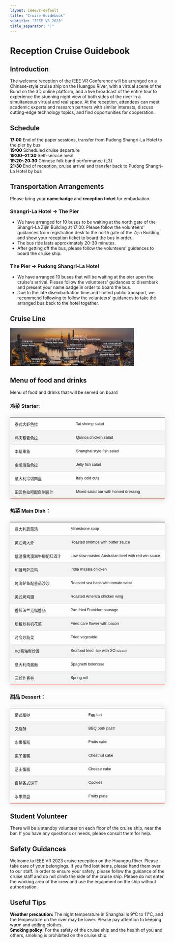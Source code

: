```yaml
---
layout: ieeevr-default
title: "Cruise-Guidebook"
subtitle: "IEEE VR 2023"
title_separator: "|"
---
```


<style>
.styled-table {
    border-collapse: collapse;
    margin: 25px 0;
    font-size: 0.9em;
    font-family: sans-serif;
    /*min-width: 400px;*/
    box-shadow: 0 0 20px rgba(0, 0, 0, 0.15);
    display: table;
}
.styled-table thead tr {
    background-color: #F5725E;
    color: #ffffff;
    text-align: left;
}

.styled-table th,
.styled-table td {
    padding: 12px 15px;
}

.styled-table tbody tr {
    border-bottom: 1px solid #dddddd;
}

.styled-table tbody tr:nth-of-type(even) {
    background-color: #f3f3f3;
}

.styled-table tbody tr:last-of-type {
    border-bottom: 2px solid #F5725E;
}

.styled-table tbody tr.active-row {
    font-weight: bold;
    color: #F5725E;
}
</style>

<h1 id="guidebook"> Reception Cruise Guidebook</h1>
<h2 id="introduction">Introduction</h2>
<p>The welcome reception of the IEEE VR Conference will be arranged on a Chinese-style cruise ship on the Huangpu River, with a virtual scene of the Bund on the 3D online platform, and a live broadcast of the entire tour to experience the stunning night view of both sides of the river in a simultaneous virtual and real space. At the reception, attendees can meet academic experts and research partners with similar interests, discuss cutting-edge technology topics, and find opportunities for cooperation.</p>
<h2 id="schedule">Schedule</h2>
<ul style="list-style-type: none; padding: 0">
    <li><strong style="color:black">17:00</strong> End of the paper sessions, transfer from Pudong Shangri-La Hotel to the pier by bus</li>
    <li><strong style="color:black">19:00</strong> Scheduled cruise departure</li>
    <li><strong style="color:black">19:00~21:30</strong> Self-service meal</li>
    <li><strong style="color:black">19:20~20:30</strong> Chinese folk band performance (L3)</li>
    <li><strong style="color:black">21:30</strong> End of reception, cruise arrival and transfer back to Pudong Shangri-La Hotel by bus</li>
</ul>
<h2 id="transportation">Transportation Arrangements</h2>
<p>Please bring your <strong>name badge</strong> and <strong>reception ticket</strong> for embarkation. </p>
<h3>Shangri-La Hotel → The Pier</h3>
<ul>
    <li>We have arranged for 10 buses to be waiting at the north gate of the Shangri-La Zijin Building at 17:00. Please follow the volunteers' guidances from registration desk to the north gate of the Zijin Building and show your reception ticket to board the bus in order.</li>
    <li>The bus ride lasts approximately 20-30 minutes.</li>
    <li>After getting off the bus, please follow the volunteers' guidances to board the cruise ship.</li>
</ul>
<h3>The Pier → Pudong Shangri-La Hotel</h3>
<ul>
    <li>We have arranged 10 buses that will be waiting at the pier upon the cruise's arrival. Please follow the volunteers' guidances to disembark and present your name badge in order to board the bus.</li>
    <li>Due to the late disembarkation time and limited public transport, we recommend following to follow the volunteers' guidances to take the arranged bus back to the hotel together.</li>
</ul>
<h2 id="cruise-line">Cruise Line</h2>
<img src="../../assets/images/attend/t2.png" style="width: 80%"/>
<h2 id="menu">Menu of food and drinks</h2>
<p>Menu of food and drinks that will be served on board</p>
<h3>冷菜 Starter:</h3>
<table class="styled-table">
    <tbody>
        <tr>
            <td>泰式大虾色拉</td>
            <td>Tai shrimp salad</td>
        </tr>
        <tr>
            <td>鸡肉藜麦色拉</td>
            <td>Quinoa chicken salad</td>
        </tr>
        <tr>
            <td>本帮熏鱼</td>
            <td>Shanghai style fish salad</td>
        </tr>
        <tr>
            <td>金瓜海蜇色拉</td>
            <td>Jelly fish salad</td>
        </tr>
        <tr>
            <td>意大利冷切肉盘</td>
            <td>Italy cold cuts</td>
        </tr>
        <tr>
            <td>田园色拉吧配自制酱汁</td>
            <td>Mixed salad bar with homed dressing</td>
        </tr>
    </tbody>
</table>
<h3>热菜 Main Dish：</h3>
<table class="styled-table">
    <tbody>
    <tr>
        <td>意大利蔬菜汤</td>
        <td>Minestrone soup</td>
    </tr>
    <tr>
        <td>黄油焗大虾</td>
        <td>Roasted shrimps with butter sauce</td>
    </tr>
    <tr>
        <td>低温慢烤澳洲牛柳配红酒汁</td>
        <td>Low slow roasted Australian beef with red win sauce</td>
    </tr>
    <tr>
        <td>印度玛萨拉鸡</td>
        <td>India masala chicken</td>
    </tr>
    <tr>
        <td>烤海鲈鱼配番茄沙沙</td>
        <td>Roasted sea bass with tomato salsa</td>
    </tr>
    <tr>
        <td>美式烤鸡翅</td>
        <td>Roasted America chicken wing</td>
    </tr>
    <tr>
        <td>香煎法兰克福香肠</td>
        <td>Pan fried Frankfurt sausage</td>
    </tr>
    <tr>
        <td>培根炒有机花菜</td>
        <td>Fried care flower with bacon</td>
    </tr>
    <tr>
        <td>时令炒蔬菜</td>
        <td>Fried vegetable</td>
    </tr>
    <tr>
        <td>XO酱海鲜炒饭</td>
        <td>Seafood fried rice with XO sauce</td>
    </tr>
    <tr>
        <td>意大利肉酱面</td>
        <td>Spaghetti bolonisse</td>
    </tr>
    <tr>
        <td>三丝炸春卷</td>
        <td>Spring roll</td>
    </tr>
    </tbody>
</table>
<h3>甜品 Dessert：</h3>
<table class="styled-table">
    <tbody>
    <tr>
        <td>葡式蛋挞</td>
        <td>Egg tart</td>
    </tr>
    <tr>
        <td>叉烧酥</td>
        <td>BBQ pork pastr</td>
    </tr>
    <tr>
        <td>水果蛋糕</td>
        <td>Fruits cake</td>
    </tr>
    <tr>
        <td>栗子蛋糕</td>
        <td>Chestnut cake</td>
    </tr>
    <tr>
        <td>芝士蛋糕</td>
        <td>Cheese cake</td>
    </tr>
    <tr>
        <td>自制各式饼干</td>
        <td>Cookies</td>
    </tr>
    <tr>
        <td>水果拼盘</td>
        <td>Fruits plate</td>
    </tr>
    </tbody>
</table>
<h2 id="volunteer">Student Volunteer</h2>
<p>There will be a standby volunteer on each floor of the cruise ship, near the bar. If you have any questions or needs, please consult them for help.</p>
<h2 id="safety-guidances">Safety Guidances</h2>
<p>Welcome to IEEE VR 2023 cruise reception on the Huangpu River. Please take care of your belongings. If you find lost items, please hand them over to our staff. In order to ensure your safety, please follow the guidance of the cruise staff and do not climb the side of the cruise ship. Please do not enter the working area of the crew and use the equipment on the ship without authorisation.</p>
<h2 id="useful-tips">Useful Tips</h2>
<ul style="list-style-type: none; padding: 0">
    <li><strong style="color:black">Weather precaution:</strong> The night temperature in Shanghai is 9°C to 11°C, and the temperature on the river may be lower. Please pay attention to keeping warm and adding clothes.</li>
    <li><strong style="color:black">Smoking policy:</strong> For the safety of the cruise ship and the health of you and others, smoking is prohibited on the cruise ship.</li>
</ul>
